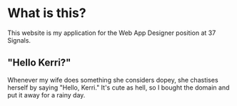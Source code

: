 # What is this?

This website is my application for the Web App Designer position at 37 Signals.

## "Hello Kerri?"

Whenever my wife does something she considers dopey, she chastises herself by saying "Hello, Kerri." It's cute as hell, so I bought the domain and put it away for a rainy day.